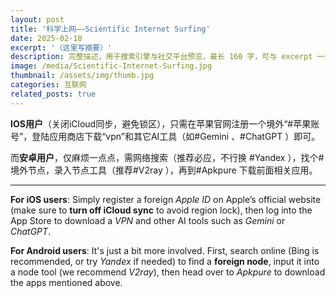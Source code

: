 ```yaml
---
layout: post
title: '科学上网——Scientific Internet Surfing'
date: 2025-02-10
excerpt: '（这里写摘要）'
description: 完整描述，用于搜索引擎与社交平台预览，最长 160 字，可与 excerpt 一致
image: /media/Scientific-Internet-Surfing.jpg
thumbnail: /assets/img/thumb.jpg
categories: 互联网
related_posts: true
---
```


**IOS用户**（关闭iCloud同步，避免锁区），只需在苹果官网注册一个境外“#苹果账号”，登陆应用商店下载“vpn”和其它AI工具（如#Gemini 、#ChatGPT ）即可。

而**安卓用户**，仅麻烦一点点，需网络搜索（推荐必应，不行换 #Yandex ），找个#境外节点，录入节点工具（推荐#V2ray ），再到#Apkpure 下载前面相关应用。

---

**For iOS users**: Simply register a foreign *Apple ID* on Apple’s official website (make sure to **turn off iCloud sync** to avoid region lock), then log into the App Store to download a *VPN* and other AI tools such as *Gemini* or *ChatGPT*.

**For Android users**: It's just a bit more involved. First, search online (Bing is recommended, or try *Yandex* if needed) to find a **foreign node**, input it into a node tool (we recommend *V2ray*), then head over to *Apkpure* to download the apps mentioned above.